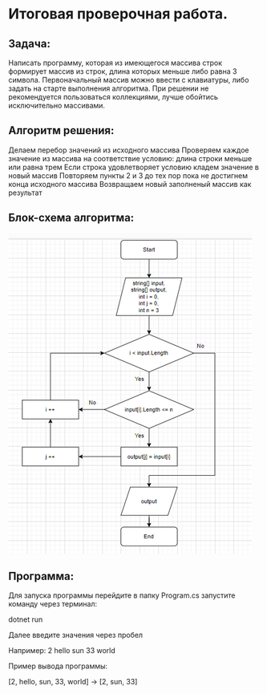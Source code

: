 # Итоговая проверочная работа.
## Задача:

Написать программу, которая из имеющегося массива строк формирует массив из строк, длина которых меньше либо равна 3 символа. Первоначальный массив можно ввести с клавиатуры, либо задать на старте выполнения алгоритма. При решении не рекомендуется пользоваться коллекциями, лучше обойтись исключительно массивами.

## Алгоритм решения:
Делаем перебор значений из исходного массива
Проверяем каждое значение из массива на соответствие условию: длина строки меньше или равна трем
Если строка удовлетворяет условию кладем значение в новый массив
Повторяем пункты 2 и 3 до тех пор пока не достигнем конца исходного массива
Возвращаем новый заполненый массив как результат

## Блок-схема алгоритма:
![](блок-схема.jpg)

## Программа:

Для запуска программы перейдите в папку Program.cs запустите команду через терминал:

dotnet run 

Далее введите значения через пробел

Например: 2 hello sun 33 world

Пример вывода программы:

[2, hello, sun, 33, world] -> [2, sun, 33]